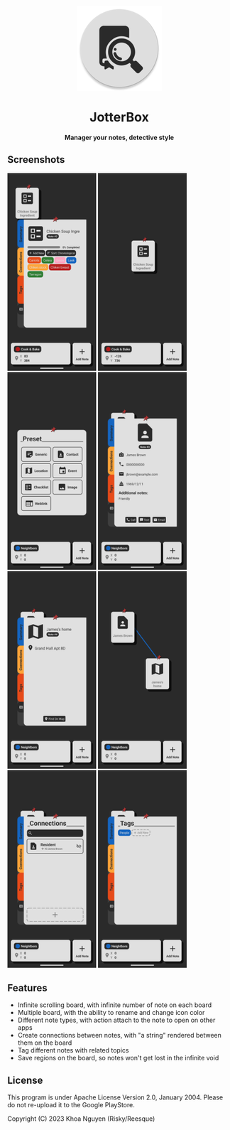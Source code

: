 <p align="center"><img src="app/src/main/res/mipmap-xxxhdpi/ic_launcher_round.png"></p> 
<h1 align="center"><b>JotterBox</b></h1>
<h4 align="center">Manager your notes, detective style</h4>


## Screenshots

[<img src="screenshots/1.png" width="200">](screenshots/1.png)
[<img src="screenshots/2.png" width="200">](screenshots/2.png)
[<img src="screenshots/3.png" width="200">](screenshots/3.png)
[<img src="screenshots/4.png" width="200">](screenshots/4.png)
[<img src="screenshots/5.png" width="200">](screenshots/5.png)
[<img src="screenshots/6.png" width="200">](screenshots/6.png)
[<img src="screenshots/7.png" width="200">](screenshots/7.png)
[<img src="screenshots/8.png" width="200">](screenshots/8.png)

## Features
- Infinite scrolling board, with infinite number of note on each board
- Multiple board, with the ability to rename and change icon color
- Different note types, with action attach to the note to open on other apps
- Create connections between notes, with "a string" rendered between them on the board
- Tag different notes with related topics
- Save regions on the board, so notes won't get lost in the infinite void

## License
This program is under Apache License Version 2.0, January 2004. Please do not re-upload it to the Google PlayStore.

Copyright (C) 2023 Khoa Nguyen (Risky/Reesque)